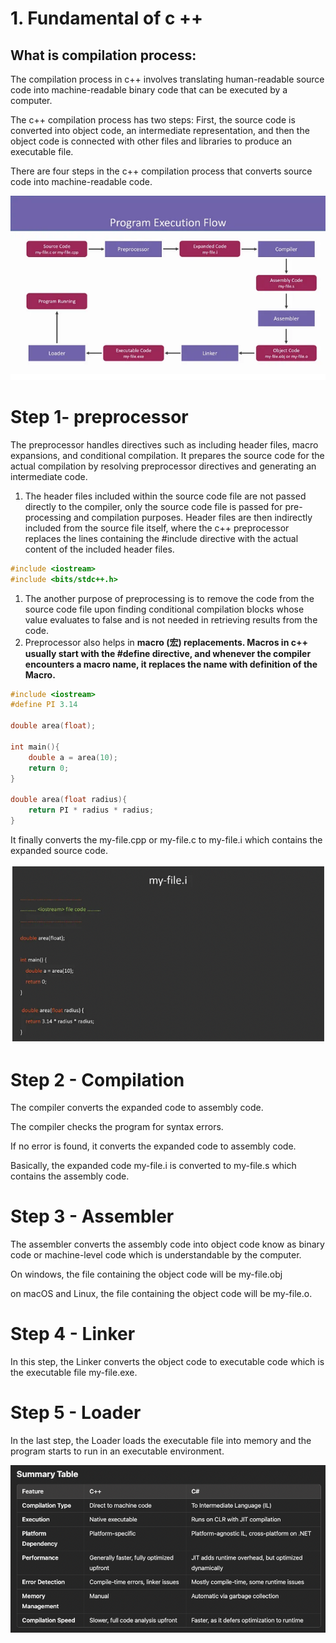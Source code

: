 # 1. Fundamental of c ++

## What is compilation process:

The compilation process in c++ involves translating human-readable source code into machine-readable binary code that can be executed by a computer. 

The c++ compilation process has two steps: First, the source code is converted into object code, an intermediate representation, and then the object code is connected with other files and libraries to produce an executable file.

There are four steps in the c++ compilation process that converts source code into machine-readable code.

 

![Image 1](1.1-Fundamental%20of%20C%20++/image.png)

# Step 1- preprocessor

The preprocessor handles directives such as including header files, macro expansions, and conditional compilation. It prepares the source code for the actual compilation by resolving preprocessor directives and generating an intermediate code.

1. The header files included within the source code file are not passed directly to the compiler, only the source code file is passed for pre-processing and compilation purposes. Header files are then indirectly included from the source file itself, where the c++ preprocessor replaces the lines containing the #include directive with the actual content of the included header files.

```cpp
#include <iostream>
#include <bits/stdc++.h>
```

1. The another purpose of preprocessing is to remove the code from the source code file upon finding conditional compilation blocks whose value evaluates to false and is not needed in retrieving results from the code.
2. Preprocessor also helps in **macro (宏) replacements. Macros in c++ usually start with the #define directive, and whenever the compiler encounters a macro name, it replaces the name with definition of the Macro.**

```cpp
#include <iostream>
#define PI 3.14

double area(float);

int main(){
	double a = area(10);
	return 0;
}

double area(float radius){
	return PI * radius * radius;
}
```

It finally converts the my-file.cpp or my-file.c to my-file.i which contains the expanded source code.

![Image 1](1.1-Fundamental%20of%20C%20++/image%201.png)

# Step 2 - Compilation

The compiler converts the expanded code to assembly code. 

The compiler checks the program for syntax errors. 

If no error is found, it converts the expanded code to assembly code.

Basically, the expanded code my-file.i is converted to my-file.s which contains the assembly code.

# Step 3 - Assembler

The assembler converts the assembly code into object code know as binary code or machine-level code which is understandable by the computer. 

On windows, the file containing the object code will be my-file.obj

on macOS and Linux, the file containing the object code will be my-file.o.

# Step 4 - Linker

In this step, the Linker converts the object code to executable code which is the executable file my-file.exe.

# Step 5 - Loader

In the last step, the Loader loads the executable file into memory and the program starts to run in an executable environment.

![Image 1](1.1-Fundamental%20of%20C%20++/image%202.png)
